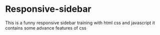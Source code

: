 # Responsive-sidebar
This is a funny responsive sidebar training with html css and javascript it contains some advance features of css 
